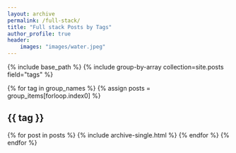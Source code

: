 ```yaml
---
layout: archive
permalink: /full-stack/
title: "Full stack Posts by Tags"
author_profile: true
header:
    images: "images/water.jpeg"
---
```



{% include base_path %}
{% include group-by-array collection=site.posts field="tags" %}

{% for tag in group_names %}
    {% assign posts = group_items[forloop.index0] %}
    <h2 id="{{ tag | slugify }}" class="archive_subtitle">{{ tag }}</h2>
    {% for post in posts %}
        {% include archive-single.html %}
 {% endfor %}
{% endfor %}